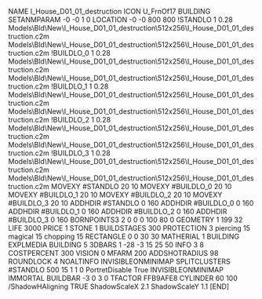NAME I_House_D01_01_destruction
ICON U_FrnOf17
BUILDING
SETANMPARAM -0 -0 1 0
LOCATION -0 -0 800 800
!STANDLO      1 0.28 Models\Bld\New\I_House_D01_01_destruction\512x256\I_House_D01_01_destruction.c2m Models\Bld\New\I_House_D01_01_destruction\512x256\I_House_D01_01_destruction.c2m
!BUILDLO_0    1 0.28 Models\Bld\New\I_House_D01_01_destruction\512x256\I_House_D01_01_destruction.c2m Models\Bld\New\I_House_D01_01_destruction\512x256\I_House_D01_01_destruction.c2m
!BUILDLO_1    1 0.28 Models\Bld\New\I_House_D01_01_destruction\512x256\I_House_D01_01_destruction.c2m Models\Bld\New\I_House_D01_01_destruction\512x256\I_House_D01_01_destruction.c2m
!BUILDLO_2    1 0.28 Models\Bld\New\I_House_D01_01_destruction\512x256\I_House_D01_01_destruction.c2m Models\Bld\New\I_House_D01_01_destruction\512x256\I_House_D01_01_destruction.c2m
!BUILDLO_3    1 0.28 Models\Bld\New\I_House_D01_01_destruction\512x256\I_House_D01_01_destruction.c2m Models\Bld\New\I_House_D01_01_destruction\512x256\I_House_D01_01_destruction.c2m
MOVEXY #STANDLO    20 10
MOVEXY #BUILDLO_0  20 10
MOVEXY #BUILDLO_1  20 10
MOVEXY #BUILDLO_2  20 10
MOVEXY #BUILDLO_3  20 10
ADDHDIR #STANDLO 0 160
ADDHDIR #BUILDLO_0 0 160
ADDHDIR #BUILDLO_1 0 160
ADDHDIR #BUILDLO_2 0 160
ADDHDIR #BUILDLO_3 0 160
BORNPOINTS3 2 0 0 0 100 80 0
GEOMETRY 1 199 32
LIFE     3000
PRICE 1 STONE 1
BUILDSTAGES 300
PROTECTION 3 piercing 15 magical 15 chopping 15
RECTANGLE    0 0 30 30
MATHERIAL 1 BUILDING
EXPLMEDIA BUILDING 5
3DBARS 1 -28 -3 15 25 50
INFO 3 8
COSTPERCENT 300
VISION 0
MFARM 200
ADDSHOTRADIUS 98
ROUNDLOCK 4
NOALTINFO
INVISIBLEONMINIMAP
SPLITCLUSTERS #STANDLO 500 15 1 1 0
PortretDisable True
INVISIBLEONMINIMAP
IMMORTAL
BUILDBAR -3 0 3 0
TFACTOR FFB9AFE8
CYLINDER 60 100
/ShadowHAligning TRUE
ShadowScaleX 2.1
ShadowScaleY 1.1
[END]
